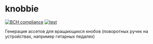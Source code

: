 # knobbie

[![BCH compliance](https://bettercodehub.com/edge/badge/atthealchemist/knobbie?branch=master)](https://bettercodehub.com/)
[![test](https://github.com/atthealchemist/knobbie/actions/workflows/app.yml/badge.svg)](https://github.com/atthealchemist/knobbie/actions/workflows/app.yml)

Генерация ассетов для вращающихся кнобов (поворотных ручек на устройствах, например гитарных педалях)

